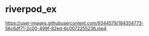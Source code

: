 # riverpod_ex

https://user-images.githubusercontent.com/9344579/184354773-56c6df71-2c00-499f-82ed-6c0072255236.mp4
